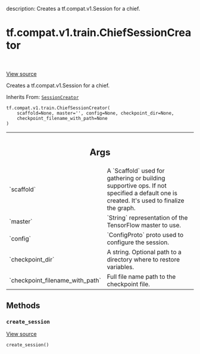 description: Creates a tf.compat.v1.Session for a chief.

<div itemscope itemtype="http://developers.google.com/ReferenceObject">
<meta itemprop="name" content="tf.compat.v1.train.ChiefSessionCreator" />
<meta itemprop="path" content="Stable" />
<meta itemprop="property" content="__init__"/>
<meta itemprop="property" content="create_session"/>
</div>

# tf.compat.v1.train.ChiefSessionCreator

<!-- Insert buttons and diff -->

<table class="tfo-notebook-buttons tfo-api nocontent" align="left">

</table>

<a target="_blank" href="/code/stable/tensorflow/python/training/monitored_session.py">View source</a>



Creates a tf.compat.v1.Session for a chief.

Inherits From: [`SessionCreator`](../../../../tf/compat/v1/train/SessionCreator.md)

<pre class="devsite-click-to-copy prettyprint lang-py tfo-signature-link">
<code>tf.compat.v1.train.ChiefSessionCreator(
    scaffold=None, master=&#x27;&#x27;, config=None, checkpoint_dir=None,
    checkpoint_filename_with_path=None
)
</code></pre>



<!-- Placeholder for "Used in" -->


<!-- Tabular view -->
 <table class="responsive fixed orange">
<colgroup><col width="214px"><col></colgroup>
<tr><th colspan="2"><h2 class="add-link">Args</h2></th></tr>

<tr>
<td>
`scaffold`
</td>
<td>
A `Scaffold` used for gathering or building supportive ops. If
not specified a default one is created. It's used to finalize the graph.
</td>
</tr><tr>
<td>
`master`
</td>
<td>
`String` representation of the TensorFlow master to use.
</td>
</tr><tr>
<td>
`config`
</td>
<td>
`ConfigProto` proto used to configure the session.
</td>
</tr><tr>
<td>
`checkpoint_dir`
</td>
<td>
A string.  Optional path to a directory where to restore
variables.
</td>
</tr><tr>
<td>
`checkpoint_filename_with_path`
</td>
<td>
Full file name path to the checkpoint file.
</td>
</tr>
</table>



## Methods

<h3 id="create_session"><code>create_session</code></h3>

<a target="_blank" href="/code/stable/tensorflow/python/training/monitored_session.py">View source</a>

<pre class="devsite-click-to-copy prettyprint lang-py tfo-signature-link">
<code>create_session()
</code></pre>






